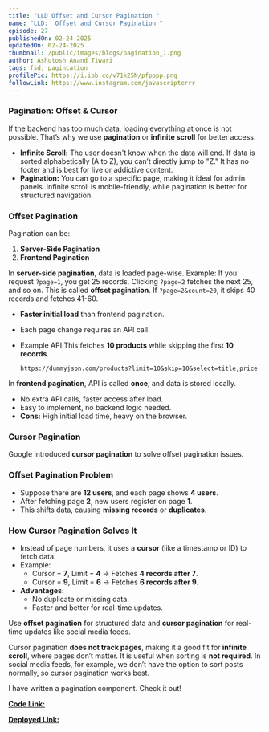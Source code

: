 ```yaml
---
title: "LLD Offset and Cursor Pagination "
name: "LLD:  Offset and Cursor Pagination "
episode: 27
publishedOn: 02-24-2025
updatedOn: 02-24-2025
thumbnail: /public/images/blogs/pagination_1.png
author: Ashutosh Anand Tiwari
tags: fsd, pagincation
profilePic: https://i.ibb.co/v71k25N/pfpppp.png
followLink: https://www.instagram.com/javascripterrr
---
```

### **Pagination: Offset & Cursor**

If the backend has too much data, loading everything at once is not possible. That’s why we use **pagination** or **infinite scroll** for better access.

- **Infinite Scroll:** The user doesn't know when the data will end. If data is sorted alphabetically (A to Z), you can’t directly jump to "Z." It has no footer and is best for live or addictive content.
- **Pagination:** You can go to a specific page, making it ideal for admin panels. Infinite scroll is mobile-friendly, while pagination is better for structured navigation.

### **Offset Pagination**

Pagination can be:

1. **Server-Side Pagination**
2. **Frontend Pagination**

In **server-side pagination**, data is loaded page-wise. Example: If you request `?page=1`, you get 25 records. Clicking `?page=2` fetches the next 25, and so on. This is called **offset pagination**. If `?page=2&count=20`, it skips 40 records and fetches 41-60.

- **Faster initial load** than frontend pagination.
- Each page change requires an API call.
- Example API:This fetches **10 products** while skipping the first **10 records**.
    
    ```
    https://dummyjson.com/products?limit=10&skip=10&select=title,price
    ```
    

In **frontend pagination**, API is called **once**, and data is stored locally.

- No extra API calls, faster access after load.
- Easy to implement, no backend logic needed.
- **Cons:** High initial load time, heavy on the browser.

### **Cursor Pagination**

Google introduced **cursor pagination** to solve offset pagination issues.

### **Offset Pagination Problem**

- Suppose there are **12 users**, and each page shows **4 users**.
- After fetching page **2**, new users register on page **1**.
- This shifts data, causing **missing records** or **duplicates**.

### **How Cursor Pagination Solves It**

- Instead of page numbers, it uses a **cursor** (like a timestamp or ID) to fetch data.
- Example:
    - Cursor = **7**, Limit = **4** → Fetches **4 records after 7**.
    - Cursor = **9**, Limit = **6** → Fetches **6 records after 9**.
- **Advantages:**
    - No duplicate or missing data.
    - Faster and better for real-time updates.

Use **offset pagination** for structured data and **cursor pagination** for real-time updates like social media feeds.

Cursor pagination **does not track pages**, making it a good fit for **infinite scroll**, where pages don’t matter. It is useful when sorting is **not required**. In social media feeds, for example, we don’t have the option to sort posts normally, so cursor pagination works best.

I have written a pagination component. Check it out!

[**Code Link:**](https://github.com/ashumsd7/react-playground-2025/commit/cd4ec8d8ea2c8dd33628edefc8dbd558fcf09f9e#diff-8634a1a959c7500599eed378cd04b1f9cfeacc95de0ec134bd1d1ca99b78d8d5)

[**Deployed Link:**](https://heyashu-react.netlify.app/pagination)
